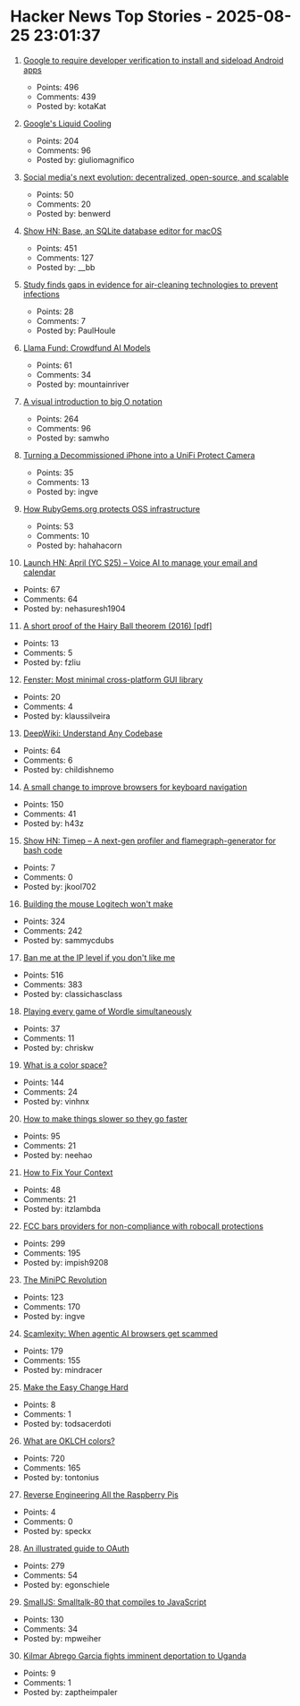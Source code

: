 # Hacker News Top Stories - 2025-08-25 23:01:37

1. [Google to require developer verification to install and sideload Android apps](https://9to5google.com/2025/08/25/android-apps-developer-verification/)
   - Points: 496
   - Comments: 439
   - Posted by: kotaKat

2. [Google's Liquid Cooling](https://chipsandcheese.com/p/googles-liquid-cooling-at-hot-chips)
   - Points: 204
   - Comments: 96
   - Posted by: giuliomagnifico

3. [Social media's next evolution: decentralized, open-source, and scalable](https://newpublic.substack.com/p/how-blacksky-grew-to-millions-of)
   - Points: 50
   - Comments: 20
   - Posted by: benwerd

4. [Show HN: Base, an SQLite database editor for macOS](https://menial.co.uk/base/)
   - Points: 451
   - Comments: 127
   - Posted by: __bb

5. [Study finds gaps in evidence for air-cleaning technologies to prevent infections](https://news.cuanschutz.edu/news-stories/study-finds-gaps-in-evidence-for-air-cleaning-technologies-designed-to-prevent-respiratory-infections)
   - Points: 28
   - Comments: 7
   - Posted by: PaulHoule

6. [Llama Fund: Crowdfund AI Models](https://llama.fund)
   - Points: 61
   - Comments: 34
   - Posted by: mountainriver

7. [A visual introduction to big O notation](https://samwho.dev/big-o/)
   - Points: 264
   - Comments: 96
   - Posted by: samwho

8. [Turning a Decommissioned iPhone into a UniFi Protect Camera](https://www.caseyliss.com/2025/8/15/a-rube-goldberg-camera)
   - Points: 35
   - Comments: 13
   - Posted by: ingve

9. [How RubyGems.org protects OSS infrastructure](https://blog.rubygems.org/2025/08/25/rubygems-security-response.html)
   - Points: 53
   - Comments: 10
   - Posted by: hahahacorn

10. [Launch HN: April (YC S25) – Voice AI to manage your email and calendar](undefined)
   - Points: 67
   - Comments: 64
   - Posted by: nehasuresh1904

11. [A short proof of the Hairy Ball theorem (2016) [pdf]](https://www2.math.upenn.edu/~pjmcgrat/research/hairy-ball.pdf)
   - Points: 13
   - Comments: 5
   - Posted by: fzliu

12. [Fenster: Most minimal cross-platform GUI library](https://github.com/zserge/fenster)
   - Points: 20
   - Comments: 4
   - Posted by: klaussilveira

13. [DeepWiki: Understand Any Codebase](https://www.aitidbits.ai/p/deepwiki)
   - Points: 64
   - Comments: 6
   - Posted by: childishnemo

14. [A small change to improve browsers for keyboard navigation](https://b.43z.one/2025-07-22/)
   - Points: 150
   - Comments: 41
   - Posted by: h43z

15. [Show HN: Timep – A next-gen profiler and flamegraph-generator for bash code](https://github.com/jkool702/timep)
   - Points: 7
   - Comments: 0
   - Posted by: jkool702

16. [Building the mouse Logitech won't make](https://samwilkinson.io/posts/2025-08-24-mx-ergo-mods)
   - Points: 324
   - Comments: 242
   - Posted by: sammycdubs

17. [Ban me at the IP level if you don't like me](https://boston.conman.org/2025/08/21.1)
   - Points: 516
   - Comments: 383
   - Posted by: classichasclass

18. [Playing every game of Wordle simultaneously](https://chriskw.xyz/2025/08/24/Hyper-Wordle/)
   - Points: 37
   - Comments: 11
   - Posted by: chriskw

19. [What is a color space?](https://www.makingsoftware.com/chapters/color-spaces-models-and-gamuts)
   - Points: 144
   - Comments: 24
   - Posted by: vinhnx

20. [How to make things slower so they go faster](https://www.gojiberries.io/how-to-make-things-slower-so-they-go-faster-a-jitter-design-manual/)
   - Points: 95
   - Comments: 21
   - Posted by: neehao

21. [How to Fix Your Context](https://www.dbreunig.com/2025/06/26/how-to-fix-your-context.html)
   - Points: 48
   - Comments: 21
   - Posted by: itzlambda

22. [FCC bars providers for non-compliance with robocall protections](https://docs.fcc.gov/public/attachments/DOC-414073A1.txt)
   - Points: 299
   - Comments: 195
   - Posted by: impish9208

23. [The MiniPC Revolution](https://jadarma.github.io/blog/posts/2025/08/the-minipc-revolution/)
   - Points: 123
   - Comments: 170
   - Posted by: ingve

24. [Scamlexity: When agentic AI browsers get scammed](https://guard.io/labs/scamlexity-we-put-agentic-ai-browsers-to-the-test-they-clicked-they-paid-they-failed)
   - Points: 179
   - Comments: 155
   - Posted by: mindracer

25. [Make the Easy Change Hard](https://blog.appliedcomputing.io/p/make-the-easy-change-hard)
   - Points: 8
   - Comments: 1
   - Posted by: todsacerdoti

26. [What are OKLCH colors?](https://jakub.kr/components/oklch-colors)
   - Points: 720
   - Comments: 165
   - Posted by: tontonius

27. [Reverse Engineering All the Raspberry Pis](https://www.jeffgeerling.com/blog/2025/reverse-engineering-all-raspberry-pis)
   - Points: 4
   - Comments: 0
   - Posted by: speckx

28. [An illustrated guide to OAuth](https://www.ducktyped.org/p/an-illustrated-guide-to-oauth)
   - Points: 279
   - Comments: 54
   - Posted by: egonschiele

29. [SmallJS: Smalltalk-80 that compiles to JavaScript](https://small-js.org/Home/Home.html)
   - Points: 130
   - Comments: 34
   - Posted by: mpweiher

30. [Kilmar Abrego Garcia fights imminent deportation to Uganda](https://www.politico.com/news/2025/08/25/kilmar-abrego-garcia-fights-imminent-deportation-to-uganda-00522978)
   - Points: 9
   - Comments: 1
   - Posted by: zaptheimpaler

